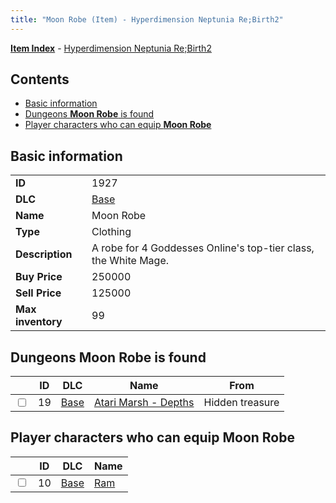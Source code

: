 ```yaml
---
title: "Moon Robe (Item) - Hyperdimension Neptunia Re;Birth2"
---
```


[**Item Index**](/neptunia/rb2/item/index.html) - [Hyperdimension Neptunia Re;Birth2](/neptunia/rb2)

## Contents

- [Basic information](#basic-information)
- [Dungeons **Moon Robe** is found](#dungeons-moon-robe-is-found)
- [Player characters who can equip **Moon Robe**](#player-characters-who-can-equip-moon-robe)

## Basic information

|   |   |
| -- | -- |
| **ID** | 1927 |
| **DLC** | [Base](/neptunia/rb2/dlc/0-base.html) |
| **Name** | Moon Robe |
| **Type** | Clothing |
| **Description** | A robe for 4 Goddesses Online's top-tier class, the White Mage. |
| **Buy Price** | 250000 |
| **Sell Price** | 125000 |
| **Max inventory** | 99 |

## Dungeons **Moon Robe** is found

|    | ID | DLC | Name | From |
| -- | -- | --- | ---- | ---- |
| <input type="checkbox" id="rb2-dungeon-0-19" class="trackbox" /> | 19 | [Base](/neptunia/rb2/dlc/0-base.html) | [Atari Marsh - Depths](/neptunia/rb2/dungeon/0-19-atari-marsh-depths.html) | Hidden treasure |

## Player characters who can equip **Moon Robe**

|    | ID | DLC | Name |
| -- | -- | --- | ---- |
| <input type="checkbox" id="rb2-player-0-10" class="trackbox" /> | 10 | [Base](/neptunia/rb2/dlc/0-base.html) | [Ram](/neptunia/rb2/player/0-10-ram.html) |